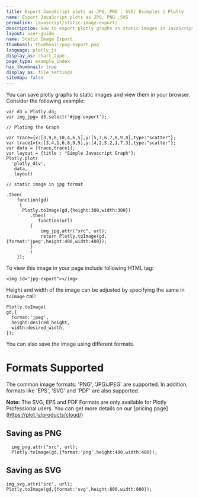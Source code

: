 ```yaml
---
title: Export JavaScript plots as JPG, PNG , SVG| Examples | Plotly
name: Export JavaScript plots as JPG, PNG ,SVG
permalink: javascript/static-image-export/
description: How to export plotly graphs as static images in JavaScript. Plotly supports jpg, png and svg image export.
layout: user-guide
name: Static Image Export
thumbnail: thumbnail/png-export.png
language: plotly_js
display_as: chart_type
page_type: example_index
has_thumbnail: true
display_as: file_settings
sitemap: false
---
```


You can save plotly graphs to static images and view them in your browser. Consider the following example:

    var d3 = Plotly.d3;
    var img_jpg= d3.select('#jpg-export');

    // Ploting the Graph

    var trace={x:[3,9,8,10,4,6,5],y:[5,7,6,7,8,9,8],type:"scatter"};
    var trace1={x:[3,4,1,6,8,9,5],y:[4,2,5,2,1,7,3],type:"scatter"};
    var data = [trace,trace1];
    var layout = {title : "Simple Javascript Graph"};
    Plotly.plot(
      'plotly_div',
       data,
       layout)

    // static image in jpg format

    .then(
    	function(gd)
	     {
	      Plotly.toImage(gd,{height:300,width:300})
	         .then(
	         	function(url)
	         {
	             img_jpg.attr("src", url);
	             return Plotly.toImage(gd,{format:'jpeg',height:400,width:400});
	         }
	         )
        });
To view this image in your page include following HTML tag:

    <img id="jpg-export"></img>

Height and width of the image can be adjusted by specifying the same in `toImage` call:


    Plotly.toImage(
    gd,{
      format:'jpeg',
      height:desired_height,
      width:desired_width,
    });


You can also save the image using different formats.

# Formats Supported

The common image formats: 'PNG', 'JPG/JPEG' are supported. In addition, formats like 'EPS', 'SVG' and 'PDF' are also supported.

**Note:** The SVG, EPS and PDF Formats are only available for Plotly Professional users. You can get more details on our [pricing page] (https://plot.ly/products/cloud/)


## Saving as PNG ##
	  img_png.attr("src", url);
	  Plotly.toImage(gd,{format:'png',height:400,width:400});

## Saving as SVG ##
    img_svg.attr("src", url);
    Plotly.toImage(gd,{format:'svg',height:800,width:800});
